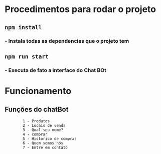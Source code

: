 # Procedimentos para rodar o projeto

## `npm install`
### - Instala todas as dependencias que o projeto tem

## `npm run start`
### - Executa de fato a interface do Chat BOt


# Funcionamento

## Funções do chatBot

            1 - Produtos
            2 - Locais de venda
            3 - Qual seu nome?
            4 - comprar 
            5 - Historico de compras
            6 - Quem somos nós
            7 - Entre em contato

